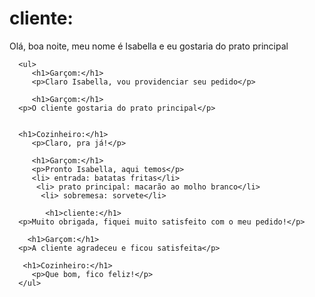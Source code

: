 <!DOCTYPE html>
<html>
   <head>
      <meta charset="UTF-8" />
      <title>Sua Página Pessoal</title>
   </head>

   <body>
      <h1>cliente:</h1>
      <p>Olá, boa noite, meu nome é Isabella e eu gostaria do prato principal</p>

      <ul>
         <h1>Garçom:</h1>
         <p>Claro Isabella, vou providenciar seu pedido</p>

         <h1>Garçom:</h1>
      <p>O cliente gostaria do prato principal</p>


      <h1>Cozinheiro:</h1>
         <p>Claro, pra já!</p>

         <h1>Garçom:</h1>
         <p>Pronto Isabella, aqui temos</p>
         <li> entrada: batatas fritas</li>
          <li> prato principal: macarão ao molho branco</li>
           <li> sobremesa: sorvete</li>

            <h1>cliente:</h1>
      <p>Muito obrigada, fiquei muito satisfeito com o meu pedido!</p>

        <h1>Garçom:</h1>
      <p>A cliente agradeceu e ficou satisfeita</p>

       <h1>Cozinheiro:</h1>
         <p>Que bom, fico feliz!</p>
      </ul>
   </body>
</html>  
